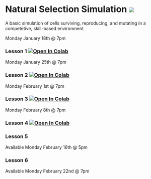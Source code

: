 # Natural Selection Simulation ![](https://github.com/WarwickAI/natural-selection-sim/workflows/Simulator%20Testing/badge.svg)
A basic simulation of cells surviving, reproducing, and mutating in a competetive, skill-based environment 


Monday January 18th @ 7pm
### Lesson 1 [![Open In Colab](https://colab.research.google.com/assets/colab-badge.svg)](https://colab.research.google.com/github/WarwickAI/natural-selection-sim/blob/main/Lesson1.ipynb) 

Monday January 25th @ 7pm
### Lesson 2 [![Open In Colab](https://colab.research.google.com/assets/colab-badge.svg)](https://colab.research.google.com/github/WarwickAI/natural-selection-sim/blob/main/Lesson2.ipynb)

Monday February 1st @ 7pm 
### Lesson 3 [![Open In Colab](https://colab.research.google.com/assets/colab-badge.svg)](https://colab.research.google.com/github/WarwickAI/natural-selection-sim/blob/main/Lesson3.ipynb) 

Monday February 8th @ 7pm 
### Lesson 4 [![Open In Colab](https://colab.research.google.com/assets/colab-badge.svg)](https://colab.research.google.com/github/WarwickAI/natural-selection-sim/blob/main/Lesson4.ipynb)


### Lesson 5
Available Monday February 16th @ 5pm 

### Lesson 6 
Available Monday February 22nd @ 7pm
